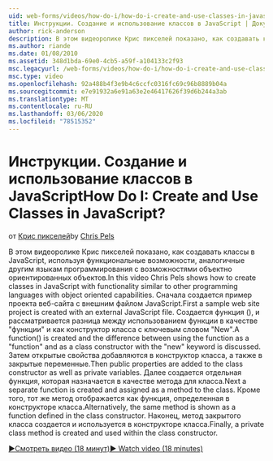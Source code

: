 ```yaml
---
uid: web-forms/videos/how-do-i/how-do-i-create-and-use-classes-in-javascript
title: Инструкции. Создание и использование классов в JavaScript | Документы Майкрософт
author: rick-anderson
description: В этом видеоролике Крис пикселей показано, как создавать классы в JavaScript, используя функциональные возможности, аналогичные другим языкам программирования с объектно ориентированным капабилитие...
ms.author: riande
ms.date: 01/08/2010
ms.assetid: 348d1bda-69e0-4cb5-a59f-a104133c2f93
msc.legacyurl: /web-forms/videos/how-do-i/how-do-i-create-and-use-classes-in-javascript
msc.type: video
ms.openlocfilehash: 92a488b4f3e9b4c6ccfc0316fc69c96b8889b04a
ms.sourcegitcommit: e7e91932a6e91a63e2e46417626f39d6b244a3ab
ms.translationtype: MT
ms.contentlocale: ru-RU
ms.lasthandoff: 03/06/2020
ms.locfileid: "78515352"
---
```

# <a name="how-do-i-create-and-use-classes-in-javascript"></a><span data-ttu-id="8f35f-104">Инструкции. Создание и использование классов в JavaScript</span><span class="sxs-lookup"><span data-stu-id="8f35f-104">How Do I: Create and Use Classes in JavaScript?</span></span>

<span data-ttu-id="8f35f-105">от [Крис пикселей](https://twitter.com/chrispels)</span><span class="sxs-lookup"><span data-stu-id="8f35f-105">by [Chris Pels](https://twitter.com/chrispels)</span></span>

<span data-ttu-id="8f35f-106">В этом видеоролике Крис пикселей показано, как создавать классы в JavaScript, используя функциональные возможности, аналогичные другим языкам программирования с возможностями объектно ориентированных объектов.</span><span class="sxs-lookup"><span data-stu-id="8f35f-106">In this video Chris Pels shows how to create classes in JavaScript with functionality similar to other programming languages with object oriented capabilities.</span></span> <span data-ttu-id="8f35f-107">Сначала создается пример проекта веб-сайта с внешним файлом JavaScript.</span><span class="sxs-lookup"><span data-stu-id="8f35f-107">First a sample web site project is created with an external JavaScript file.</span></span> <span data-ttu-id="8f35f-108">Создается функция (), и рассматривается разница между использованием функции в качестве "функции" и как конструктор класса с ключевым словом "New".</span><span class="sxs-lookup"><span data-stu-id="8f35f-108">A function() is created and the difference between using the function as a "function" and as a class constructor with the "new" keyword is discussed.</span></span> <span data-ttu-id="8f35f-109">Затем открытые свойства добавляются в конструктор класса, а также в закрытые переменные.</span><span class="sxs-lookup"><span data-stu-id="8f35f-109">Then public properties are added to the class constructor as well as private variables.</span></span> <span data-ttu-id="8f35f-110">Далее создается отдельная функция, которая назначается в качестве метода для класса.</span><span class="sxs-lookup"><span data-stu-id="8f35f-110">Next a separate function is created and assigned as a method to the class.</span></span> <span data-ttu-id="8f35f-111">Кроме того, тот же метод отображается как функция, определенная в конструкторе класса.</span><span class="sxs-lookup"><span data-stu-id="8f35f-111">Alternatively, the same method is shown as a function defined in the class constructor.</span></span> <span data-ttu-id="8f35f-112">Наконец, метод закрытого класса создается и используется в конструкторе класса.</span><span class="sxs-lookup"><span data-stu-id="8f35f-112">Finally, a private class method is created and used within the class constructor.</span></span>

[<span data-ttu-id="8f35f-113">&#9654;Смотреть видео (18 минут)</span><span class="sxs-lookup"><span data-stu-id="8f35f-113">&#9654; Watch video (18 minutes)</span></span>](https://channel9.msdn.com/Blogs/ASP-NET-Site-Videos/how-do-i-create-and-use-classes-in-javascript)
